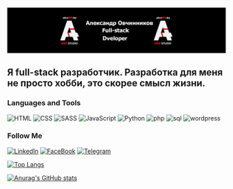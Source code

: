 [![Header](https://github.com/Germesych/Germesych/blob/main/assets/header.jpg)](https://alexws.by/)

## Я full-stack разработчик. Разработка для меня не просто хобби, это скорее смысл жизни.

### Languages and Tools

![HTML](https://img.shields.io/badge/-html-grey?style=for-the-badge&logo=HTML)
![CSS](https://img.shields.io/badge/-css-grey?style=for-the-badge&logo=CSS)
![SASS](https://img.shields.io/badge/-SASS-grey?style=for-the-badge&logo=SASS)
![JavaScript](https://img.shields.io/badge/-JavaScript-grey?style=for-the-badge&logo=JavaScript)
![Python](https://img.shields.io/badge/-Python-grey?style=for-the-badge&logo=Python)
![php](https://img.shields.io/badge/-php-grey?style=for-the-badge&logo=php)
![sql](https://img.shields.io/badge/-sql-grey?style=for-the-badge&logo=mysql)
![wordpress](https://img.shields.io/badge/-wordpress-grey?style=for-the-badge&logo=wordpress)

### Follow Me

[![LinkedIn](https://img.shields.io/badge/-LinkedIn-grey?style=for-the-badge&logo=LinkedIn)](https://www.linkedin.com/in/aliaksandr-auchynnikau-95a210194/)
[![FaceBook](https://img.shields.io/badge/-FaceBook-grey?style=for-the-badge&logo=FaceBook)](https://www.facebook.com/kaiot)
[![Telegram](https://img.shields.io/badge/-Telegram-grey?style=for-the-badge&logo=Telegram)](https://t.me/alexwedstudio)

[![Top Langs](https://github-readme-stats.vercel.app/api/top-langs/?username=germesych&layout=compact)](https://github.com/anuraghazra/github-readme-stats)

[![Anurag's GitHub stats](https://github-readme-stats.vercel.app/api?username=germesych&count_private=true&show_icons=true&theme=dark)](https://github.com/anuraghazra/github-readme-stats)
